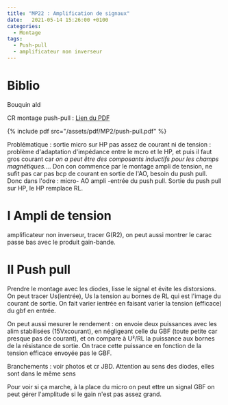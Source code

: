 ```yaml
---
title: "MP22 : Amplification de signaux"
date:   2021-05-14 15:26:00 +0100
categories:
  - Montage
tags:
  - Push-pull
  - amplificateur non inverseur
---
```

# Biblio
Bouquin ald

CR montage push-pull : [Lien du PDF](/assets/pdf/MP22/push-pull.pdf)

{% include pdf src="/assets/pdf/MP2/push-pull.pdf" %}

Problématique : sortie micro sur HP pas assez de courant ni de tension : problème d'adaptation d'impédance entre le mcro et le HP, et puis il faut gros courant car *on a peut être des composants inductifs pour les champs magnétiques...*. Don con commence par le montage ampli de tension, ne sufit pas car pas bcp de courant en sortie de l'AO, besoin du push pull. Donc dans l'odre : micro- AO ampli -entrée du push pull. Sortie du push pull sur HP, le HP remplace RL.

# I Ampli de tension
amplificateur non inverseur, tracer G(R2), on peut aussi montrer le carac passe bas avec le produit gain-bande.

# II Push pull

Prendre le montage avec les diodes, lisse le signal et évite les distorsions. On peut tracer Us(ientrée), Us la tension au bornes de RL qui est l'image du courant de sortie. On fait varier ientrée en faisant varier la tension (efficace) du gbf en entrée.

On peut aussi mesurer le rendement : on envoie deux puissances avec les alim stabilisées (15Vxcourant), en négligeant celle du GBF (toute petite car presque pas de courant), et on compare à U²/RL la puissance aux bornes de la résistance de sortie. On trace cette puissance en fonction de la tension efficace envoyée pas le GBF.

Branchements : voir photos et cr JBD. Attention au sens des diodes, elles sont dans le même sens


Pour voir si ça marche, à la place du micro on peut ettre un signal GBF on peut gérer l'amplitude si le gain n'est pas assez grand.
